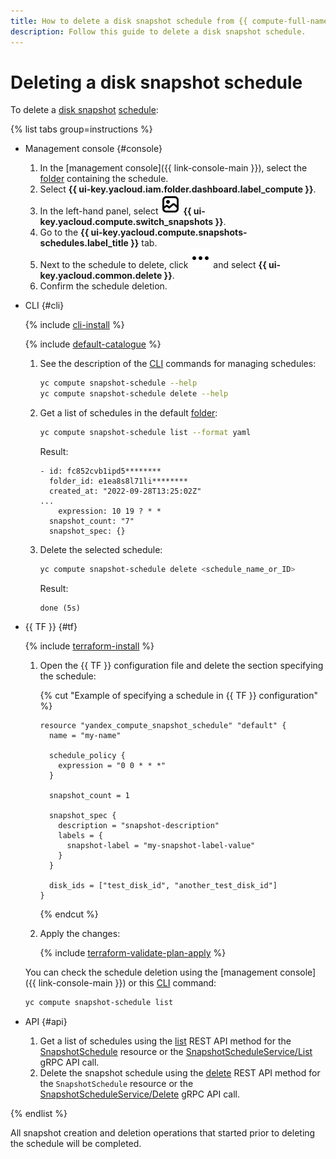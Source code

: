 ```yaml
---
title: How to delete a disk snapshot schedule from {{ compute-full-name }}
description: Follow this guide to delete a disk snapshot schedule.
---
```


# Deleting a disk snapshot schedule

To delete a [disk snapshot](../../concepts/snapshot.md) [schedule](../../concepts/snapshot-schedule.md):

{% list tabs group=instructions %}

- Management console {#console}

  1. In the [management console]({{ link-console-main }}), select the [folder](../../../resource-manager/concepts/resources-hierarchy.md#folder) containing the schedule.
  1. Select **{{ ui-key.yacloud.iam.folder.dashboard.label_compute }}**.
  1. In the left-hand panel, select ![image](../../../_assets/console-icons/picture.svg) **{{ ui-key.yacloud.compute.switch_snapshots }}**.
  1. Go to the **{{ ui-key.yacloud.compute.snapshots-schedules.label_title }}** tab.
  1. Next to the schedule to delete, click ![image](../../../_assets/console-icons/ellipsis.svg) and select **{{ ui-key.yacloud.common.delete }}**.
  1. Confirm the schedule deletion.

- CLI {#cli}

  {% include [cli-install](../../../_includes/cli-install.md) %}

  {% include [default-catalogue](../../../_includes/default-catalogue.md) %}

  1. See the description of the [CLI](../../../cli/) commands for managing schedules:

     ```bash
     yc compute snapshot-schedule --help
     yc compute snapshot-schedule delete --help
     ```

  1. Get a list of schedules in the default [folder](../../../resource-manager/concepts/resources-hierarchy.md#folder):

     ```bash
     yc compute snapshot-schedule list --format yaml
     ```

     Result:

     ```text
     - id: fc852cvb1ipd5********
       folder_id: e1ea8s8l71li********
       created_at: "2022-09-28T13:25:02Z"
     ...
         expression: 10 19 ? * *
       snapshot_count: "7"
       snapshot_spec: {}
     ```

  1. Delete the selected schedule:

     ```bash
     yc compute snapshot-schedule delete <schedule_name_or_ID>
     ```

     Result:

     ```text
     done (5s)
     ```

- {{ TF }} {#tf}

  {% include [terraform-install](../../../_includes/terraform-install.md) %}

  1. Open the {{ TF }} configuration file and delete the section specifying the schedule:

     {% cut "Example of specifying a schedule in {{ TF }} configuration" %}

     ```hcl
     resource "yandex_compute_snapshot_schedule" "default" {
       name = "my-name"

       schedule_policy {
         expression = "0 0 * * *"
       }

       snapshot_count = 1

       snapshot_spec {
         description = "snapshot-description"
         labels = {
           snapshot-label = "my-snapshot-label-value"
         }
       }

       disk_ids = ["test_disk_id", "another_test_disk_id"]
     }
     ```

     {% endcut %}

  1. Apply the changes:

     {% include [terraform-validate-plan-apply](../../../_tutorials/_tutorials_includes/terraform-validate-plan-apply.md) %}

  You can check the schedule deletion using the [management console]({{ link-console-main }}) or this [CLI](../../../cli/) command:

  ```bash
  yc compute snapshot-schedule list
  ```

- API {#api}

  1. Get a list of schedules using the [list](../../api-ref/SnapshotSchedule/list.md) REST API method for the [SnapshotSchedule](../../api-ref/SnapshotSchedule/index.md) resource or the [SnapshotScheduleService/List](../../api-ref/grpc/SnapshotSchedule/list.md) gRPC API call.
  1. Delete the snapshot schedule using the [delete](../../api-ref/SnapshotSchedule/delete.md) REST API method for the `SnapshotSchedule` resource or the [SnapshotScheduleService/Delete](../../api-ref/grpc/SnapshotSchedule/delete.md) gRPC API call.

{% endlist %}

All snapshot creation and deletion operations that started prior to deleting the schedule will be completed.